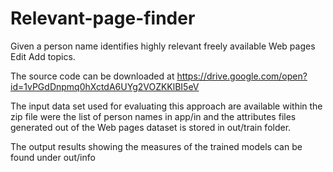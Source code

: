 # Relevant-page-finder
Given a person name identifies highly relevant freely available Web pages Edit
Add topics.

The source code can be downloaded at https://drive.google.com/open?id=1vPGdDnpmq0hXctdA6UYg2VOZKKlBI5eV

The input data set used for evaluating this approach are available within the zip file were the list of person names in app/in and the attributes files generated out of the Web pages dataset is stored in out/train folder.

The output results showing the measures of the trained models can be found under out/info

